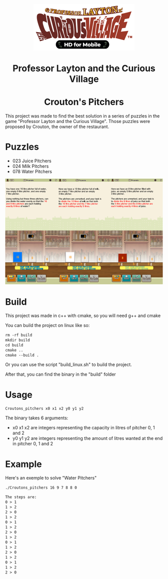 <p align="center">
  <img align="center" src="assets/professor-layton-curious-village.png" />
</p>

<h1 align="center">
  Professor Layton and the Curious Village
</h1>
<h1 align="center">
  Crouton's Pitchers
</h1>

This project was made to find the best solution in a series of puzzles in the game "Professor Layton and the Curious Village". Those puzzles were proposed by Crouton, the owner of the restaurant.

# Puzzles

- 023 Juice Pitchers
- 024 Milk Pitchers
- 078 Water Pitchers

<p align="center">
  <img align="center" src="assets/IMG-4067.PNG" />
</p>

# Build

This project was made in c++ with cmake, so you will need g++ and cmake

You can build the project on linux like so:
```
rm -rf build
mkdir build
cd build
cmake ..
cmake --build .
```
Or you can use the script "build_linux.sh" to build the project.

After that, you can find the binary in the "build" folder

# Usage

```
Croutons_pitchers x0 x1 x2 y0 y1 y2
```

The binary takes 6 arguments:

- x0 x1 x2 are integers representing the capacity in litres of pitcher 0, 1 and 2
- y0 y1 y2 are integers representing the amount of litres wanted at the end in pitcher 0, 1 and 2


# Example

Here's an exemple to solve "Water Pitchers"
```
./Croutons_pitchers 16 9 7 8 8 0
```

```
The steps are:
0 > 1
1 > 2
2 > 0
1 > 2
0 > 1
1 > 2
2 > 0
1 > 2
0 > 1
1 > 2
2 > 0
1 > 2
0 > 1
1 > 2
2 > 0
```
